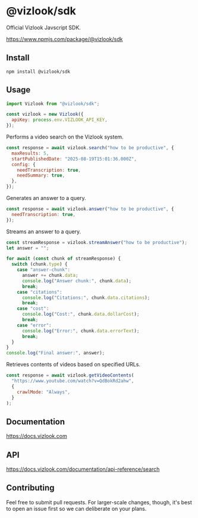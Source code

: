 # @vizlook/sdk

Official Vizlook Javscript SDK.

https://www.npmjs.com/package/@vizlook/sdk

## Install

```
npm install @vizlook/sdk
```

## Usage

```js
import Vizlook from "@vizlook/sdk";

const vizlook = new Vizlook({
  apiKey: process.env.VIZLOOK_API_KEY,
});
```

Performs a video search on the Vizlook system.

```javascript
const response = await vizlook.search("how to be productive", {
  maxResults: 5,
  startPublishedDate: "2025-08-19T15:01:36.000Z",
  config: {
    needTranscription: true,
    needSummary: true,
  },
});
```

Generates an answer to a query.

```javascript
const response = await vizlook.answer("how to be productive", {
  needTranscription: true,
});
```

Streams an answer to a query.

```javascript
const streamResponse = vizlook.streamAnswer("how to be productive");
let answer = "";

for await (const chunk of streamResponse) {
  switch (chunk.type) {
    case "answer-chunk":
      answer += chunk.data;
      console.log("Answer chunk:", chunk.data);
      break;
    case "citations":
      console.log("Citations:", chunk.data.citations);
      break;
    case "cost":
      console.log("Cost:", chunk.data.dollarCost);
      break;
    case "error":
      console.log("Error:", chunk.data.errorText);
      break;
  }
}
console.log("Final answer:", answer);
```

Retrieves contents of videos based on specified URLs.

```javascript
const response = await vizlook.getVideoContents(
  "https://www.youtube.com/watch?v=QdBokRd2ahw",
  {
    crawlMode: "Always",
  }
);
```

## Documentation

https://docs.vizlook.com

## API

https://docs.vizlook.com/documentation/api-reference/search

## Contributing

Feel free to submit pull requests. For larger-scale changes, though, it's best to open an issue first so we can deliberate on your plans.
